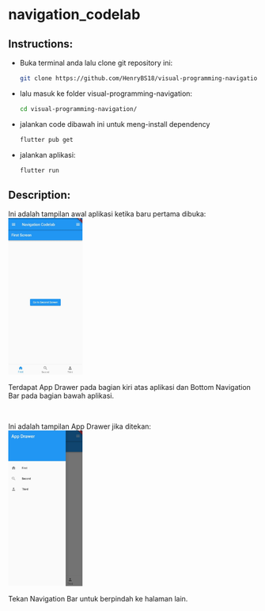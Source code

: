 # navigation_codelab

## Instructions:
- Buka terminal anda lalu clone git repository ini:

  ```sh
  git clone https://github.com/HenryBS18/visual-programming-navigation.git
  ```

- lalu masuk ke folder visual-programming-navigation:
  ```sh
  cd visual-programming-navigation/
  ```

- jalankan code dibawah ini untuk meng-install dependency
  ```sh
  flutter pub get
  ```

- jalankan aplikasi:
  ```sh
  flutter run
  ```

## Description:
Ini adalah tampilan awal aplikasi ketika baru pertama dibuka:
<br>
<img src="./docs-pictures/app.jpg" width="150" title="Navigation Codelab">

Terdapat App Drawer pada bagian kiri atas aplikasi dan Bottom Navigation Bar pada bagian bawah aplikasi.

<br>

Ini adalah tampilan App Drawer jika ditekan:
<br>
<img src="./docs-pictures/app drawer.jpg" width="150" title="App Drawer">

Tekan Navigation Bar untuk berpindah ke halaman lain.